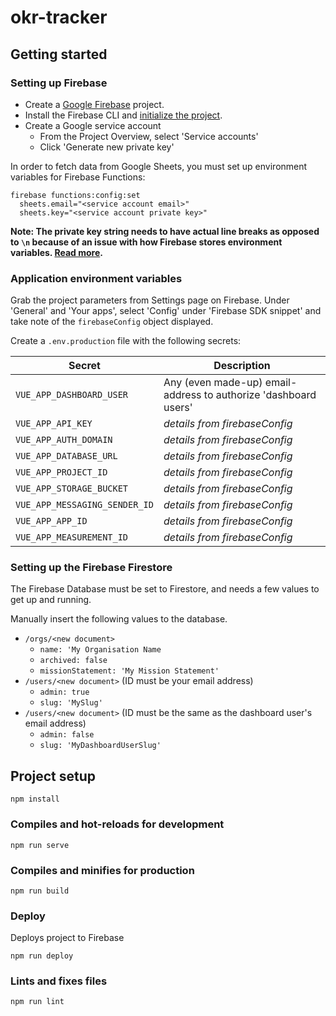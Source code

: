 # okr-tracker

## Getting started

### Setting up Firebase

- Create a [Google Firebase](https://firebase.google.com) project.
- Install the Firebase CLI and [initialize the project](https://firebase.google.com/docs/cli).
- Create a Google service account
  - From the Project Overview, select 'Service accounts'
  - Click 'Generate new private key'

In order to fetch data from Google Sheets, you must set up environment variables for Firebase Functions:

```
firebase functions:config:set
  sheets.email="<service account email>"
  sheets.key="<service account private key>"
```

**Note: The private key string needs to have actual line breaks as opposed to `\n` because of an issue with how Firebase stores environment variables. [Read more](https://github.com/firebase/firebase-tools/issues/371).**

### Application environment variables

Grab the project parameters from Settings page on Firebase. Under 'General' and 'Your apps', select 'Config' under 'Firebase SDK snippet' and take note of the `firebaseConfig` object displayed.

Create a `.env.production` file with the following secrets:

| Secret                        | Description                                                     |
| ----------------------------- | --------------------------------------------------------------- |
| `VUE_APP_DASHBOARD_USER`      | Any (even made-up) email-address to authorize 'dashboard users' |
| `VUE_APP_API_KEY`             | _details from firebaseConfig_                                   |
| `VUE_APP_AUTH_DOMAIN`         | _details from firebaseConfig_                                   |
| `VUE_APP_DATABASE_URL`        | _details from firebaseConfig_                                   |
| `VUE_APP_PROJECT_ID`          | _details from firebaseConfig_                                   |
| `VUE_APP_STORAGE_BUCKET`      | _details from firebaseConfig_                                   |
| `VUE_APP_MESSAGING_SENDER_ID` | _details from firebaseConfig_                                   |
| `VUE_APP_APP_ID`              | _details from firebaseConfig_                                   |
| `VUE_APP_MEASUREMENT_ID`      | _details from firebaseConfig_                                   |

### Setting up the Firebase Firestore

The Firebase Database must be set to Firestore, and needs a few values to get up and running.

Manually insert the following values to the database.

- `/orgs/<new document>`
  - `name: 'My Organisation Name`
  - `archived: false`
  - `missionStatement: 'My Mission Statement'`
- `/users/<new document>` (ID must be your email address)
  - `admin: true`
  - `slug: 'MySlug'`
- `/users/<new document>` (ID must be the same as the dashboard user's email address)
  - `admin: false`
  - `slug: 'MyDashboardUserSlug'`

## Project setup

```
npm install
```

### Compiles and hot-reloads for development

```
npm run serve
```

### Compiles and minifies for production

```
npm run build
```

### Deploy

Deploys project to Firebase

```
npm run deploy
```

### Lints and fixes files

```
npm run lint
```
